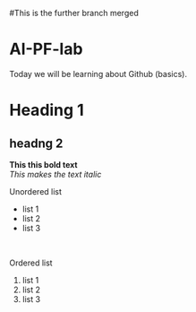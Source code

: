 #This is the further branch merged
# AI-PF-lab
Today we will be learning about Github (basics).
# Heading 1
## headng 2
**This this bold text**
<br/>
_This makes the text italic_

Unordered list
- list 1
- list 2
- list 3
<br/>

Ordered list

1. list 1
2. list 2
3. list 3
   
